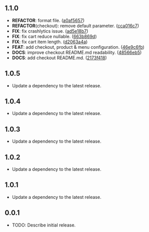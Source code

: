 ## 1.1.0

 - **REFACTOR**: format file. ([a0af5657](https://github.com/qcx/chimera/commit/a0af5657c6ad72744df8e0c2b0bdb6e81c7c2086))
 - **REFACTOR**(checkout): remove default parameter. ([cca016c7](https://github.com/qcx/chimera/commit/cca016c7965abd04e07dfdbe360583dd1d0678c9))
 - **FIX**: fix crashlytics issue. ([ad5e18b7](https://github.com/qcx/chimera/commit/ad5e18b75e2b2f615e2b1083e98e0c8e139b706c))
 - **FIX**: fix cart reduce nullable. ([663b869d](https://github.com/qcx/chimera/commit/663b869dc1e3be5d59a8a592a4b42b9fdf712a92))
 - **FIX**: fix cart item length. ([d2063a4a](https://github.com/qcx/chimera/commit/d2063a4a057b4497cd0fed1c22074caf2f6be015))
 - **FEAT**: add checkout, product & menu configuration. ([46e9c6fb](https://github.com/qcx/chimera/commit/46e9c6fb69a0fb35157221c7bc4986c5ad0f3ddb))
 - **DOCS**: improve checkout README.md readability. ([48566eb5](https://github.com/qcx/chimera/commit/48566eb52294414645302411284ad8be9f97326a))
 - **DOCS**: add checkout README.md. ([2173f418](https://github.com/qcx/chimera/commit/2173f418194a32831b1bc66959fb9cf6e9250b59))

## 1.0.5

 - Update a dependency to the latest release.

## 1.0.4

 - Update a dependency to the latest release.

## 1.0.3

 - Update a dependency to the latest release.

## 1.0.2

 - Update a dependency to the latest release.

## 1.0.1

 - Update a dependency to the latest release.

## 0.0.1

* TODO: Describe initial release.
